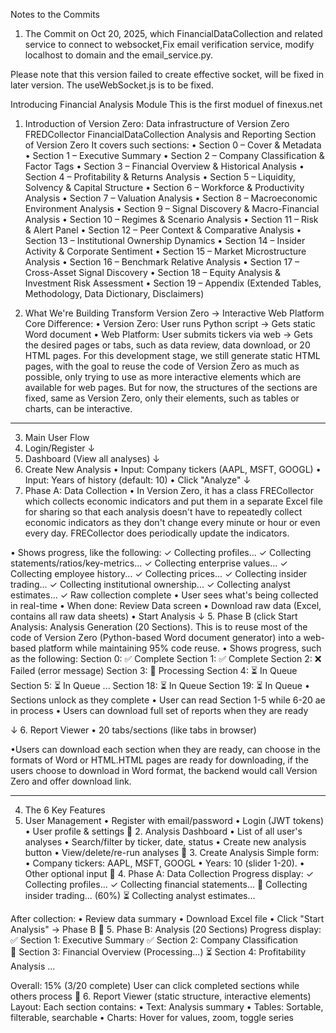 Notes to the Commits
1. The Commit on Oct 20, 2025, which FinancialDataCollection and related service to connect to websocket,Fix email verification service, modify localhost to domain and the email_service.py.

Please note that this version failed to create effective socket, will be fixed in later version. The useWebSocket.js is to be fixed.

Introducing Financial Analysis Module
This is the first moduel of finexus.net

1. Introduction of Version Zero:
Data infrastructure of Version Zero
FREDCollector
FinancialDataCollection
Analysis and Reporting Section of Version Zero
It covers such sections:
•	Section 0 – Cover & Metadata
•	Section 1 – Executive Summary
•	Section 2 – Company Classification & Factor Tags
•	Section 3 – Financial Overview & Historical Analysis
•	Section 4 – Profitability & Returns Analysis
•	Section 5 – Liquidity, Solvency & Capital Structure
•	Section 6 – Workforce & Productivity Analysis
•	Section 7 – Valuation Analysis
•	Section 8 – Macroeconomic Environment Analysis
•	Section 9 – Signal Discovery & Macro-Financial Analysis
•	Section 10 – Regimes & Scenario Analysis
•	Section 11 – Risk & Alert Panel
•	Section 12 – Peer Context & Comparative Analysis
•	Section 13 – Institutional Ownership Dynamics
•	Section 14 – Insider Activity & Corporate Sentiment
•	Section 15 – Market Microstructure Analysis
•	Section 16 – Benchmark Relative Analysis
•	Section 17 – Cross-Asset Signal Discovery
•	Section 18 – Equity Analysis & Investment Risk Assessment
•	Section 19 – Appendix (Extended Tables, Methodology, Data Dictionary, Disclaimers)


2. What We're Building
Transform Version Zero → Interactive Web Platform
Core Difference:
•	Version Zero: User runs Python script → Gets static Word document
•	Web Platform: User submits tickers via web → Gets the desired pages or tabs, such as data review, data download, or 20 HTML pages. For this development stage, we still generate static HTML pages, with the goal to reuse the code of Version Zero as much as possible, only trying to use as more interactive elements which are available for web pages. But for now, the structures of the sections are fixed, same as Version Zero, only their elements, such as tables or charts, can be interactive.
________________________________________
3. Main User Flow
1. Login/Register
   ↓
2. Dashboard (View all analyses)
   ↓
3. Create New Analysis
   • Input: Company tickers (AAPL, MSFT, GOOGL)
   • Input: Years of history (default: 10)
   • Click "Analyze"
   ↓
4. Phase A: Data Collection
  • In Version Zero, it has a class FRECollector which collects economic indicators and put them in a separate Excel file for sharing so that each analysis doesn't have to repeatedly collect economic indicators as they don't change every minute or hour or even every day. FRECollector does periodically update the indicators.
 
• Shows progress, like the following: 
✓ Collecting profiles...
✓ Collecting statements/ratios/key-metrics...
✓ Collecting enterprise values...
✓ Collecting employee history...
✓ Collecting prices...
✓ Collecting insider trading...
✓ Collecting institutional ownership...
✓ Collecting analyst estimates...
✓ Raw collection complete
   • User sees what's being collected in real-time
   • When done: Review Data screen
   • Download raw data (Excel, contains all raw data sheets) 
• Start Analysis
   ↓
5. Phase B (click Start Analysis: Analysis Generation (20 Sections). This is to reuse most of the code of Version Zero (Python-based Word document generator) into a web-based platform while maintaining 95% code reuse.
   • Shows progress, such as the following: 
Section 0: ✅ Complete
Section 1: ✅ Complete
Section 2: ❌ Failed (error message)
Section 3: 🔄 Processing
Section 4: ⏳ In Queue
Section 5: ⏳ In Queue
...
Section 18: ⏳ In Queue
Section 19: ⏳ In Queue
   • Sections unlock as they complete
   • User can read Section 1-5 while 6-20 ae in process
• Users can download full set of reports when they are ready

   ↓
6. Report Viewer
   • 20 tabs/sections (like tabs in browser)
   
•Users can download each section when they are ready, can choose in the formats of Word or HTML.HTML pages are ready for downloading, if the users choose to download in Word format, the backend would call Version Zero and offer download link.
________________________________________
4. The 6 Key Features
 1. User Management
•	Register with email/password
•	Login (JWT tokens)
•	User profile & settings
🔄 2. Analysis Dashboard
•	List of all user's analyses
•	Search/filter by ticker, date, status
•	Create new analysis button
•	View/delete/re-run analyses
🔄 3. Create Analysis
Simple form:
•	Company tickers: AAPL, MSFT, GOOGL
•	Years: 10 (slider 1-20).
•	Other optional input
🔄 4. Phase A: Data Collection
Progress display:
✓ Collecting profiles...
✓ Collecting financial statements...
🔄 Collecting insider trading... (60%)
⏳ Collecting analyst estimates...

After collection:
•	Review data summary
•	Download Excel file
•	Click "Start Analysis" → Phase B
🔄 5. Phase B: Analysis (20 Sections)
Progress display:
✅ Section 1: Executive Summary
✅ Section 2: Company Classification  
🔄 Section 3: Financial Overview (Processing...)
⏳ Section 4: Profitability Analysis
...

Overall: 15% (3/20 complete)
User can click completed sections while others process
🔄 6. Report Viewer (static structure, interactive elements)
Layout:
Each section contains:
•	Text: Analysis summary
•	Tables: Sortable, filterable, searchable
•	Charts: Hover for values, zoom, toggle series
